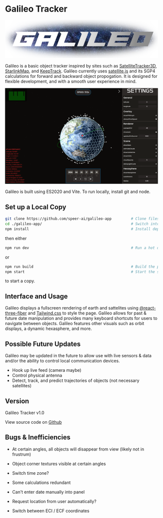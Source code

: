 # Galileo Tracker

![titleLogo](public/galileo_banner.png)

Galileo is a basic object tracker inspired by sites such as [SatelliteTracker3D](https://satellitetracker3d.com/), [StarlinkMap](https://satellitemap.space/), and [KeepTrack](https://github.com/thkruz/keeptrack.space). Galileo currently uses [satellite.js](https://github.com/shashwatak/satellite-js) and its SGP4 calculations for forward and backward object propogation. It is designed for flexible development, and with a smooth user experience in mind.

![demoPicture](public/demo.png)

Galileo is built using ES2020 and Vite. To run locally, install git and node.

## Set up a Local Copy

```bash
git clone https://github.com/speer-ai/galileo-app         # Clone files to local
cd ./galileo-app/                                         # Switch into the directory
npm install                                               # Install dependencies
```

then either

```bash
npm run dev                                               # Run a hot dev version
```

or 

```bash
npm run build                                             # Build the project
npm start                                                 # Start the server
```

to start a copy.

## Interface and Usage
Galileo displays a fullscreen rendering of earth and sattelites using [@react-three-fiber](https://github.com/pmndrs/react-three-fiber) and [Tailwind.css](https://tailwindcss.com/) to style the page. Galileo allows for past & future date manipulation and provides many keyboard shortcuts for users to navigate between objects. Galileo features other visuals such as orbit displays, a dynamic hexasphere, and more.

## Possible Future Updates
Galileo may be updated in the future to allow use with live sensors & data and/or the ability to control local communication devices.

- Hook up live feed (camera maybe)
- Control physical antenna
- Detect, track, and predict trajectories of objects (not necessary satellites)

## Version
Galileo Tracker v1.0

View source code on [Github](https://github.com/speer-ai/galileo-app)

## Bugs & Inefficiencies
- At certain angles, all objects will disappear from view (likely not in frustrum)
- Object corner textures visible at certain angles

- Switch time zone?
- Some calculations redundant
- Can't enter date manually into panel
- Request location from user automatically?
- Switch between ECI / ECF coordinates
